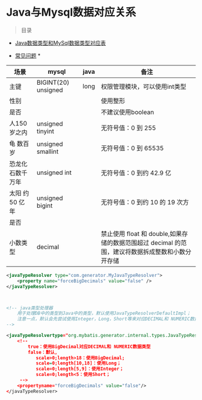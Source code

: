 # Java与Mysql数据对应关系

> 目录

* [Java数据类型和MySql数据类型对应表](https://www.cnblogs.com/jerrylz/p/5814460.html)

* [常见问题](#常见问题)
    * 





场景 |  mysql  | java   | 备注 |
--------- | --------| --------| --------|
主键  | BIGINT(20) unsigned |  long |  权限管理模块，可以使用int类型 |
性别  |  |  |   使用整形 |
是否 |  |    |  不建议使用boolean|
人150 岁之内 | unsigned tinyint |    | 无符号值：0 到 255 |
龟 数百岁    | unsigned smallint |    |  无符号值：0 到 65535|
恐龙化石数千万年 | unsigned int |    | 无符号值：0 到约 42.9 亿 |
太阳 约 50 亿年 | unsigned bigint |    |  无符号值：0 到约 10 的 19 次方|
是否 |  |    |  |
小数类型 | decimal  |    | 禁止使用 float 和 double,如果存储的数据范围超过 decimal 的范围，建议将数据拆成整数和小数分开存储 |








````xml
<javaTypeResolver type="com.generator.MyJavaTypeResolver">  
    <property name="forceBigDecimals" value="false" />                                            <!-- 类型解析器 -->  
</javaTypeResolver>  



<!-- java类型处理器
    用于处理DB中的类型到Java中的类型，默认使用JavaTypeResolverDefaultImpl；
    注意一点，默认会先尝试使用Integer，Long，Short等来对应DECIMAL和 NUMERIC数据类型；
-->

<javaTypeResolvertype="org.mybatis.generator.internal.types.JavaTypeResolverDefaultImpl">
    <!--
        true：使用BigDecimal对应DECIMAL和 NUMERIC数据类型
        false：默认,
           scale>0;length>18：使用BigDecimal;
           scale=0;length[10,18]：使用Long；
           scale=0;length[5,9]：使用Integer；
           scale=0;length<5：使用Short；
     -->
    <propertyname="forceBigDecimals" value="false"/>
</javaTypeResolver>


````